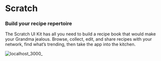 # Scratch
### Build your recipe repertoire  
The Scratch UI Kit has all you need to build a recipe book that would make your Grandma jealous. Browse, collect, edit, and share recipes with your network, find what’s trending, then take the app into the kitchen.

![localhost_3000_](https://user-images.githubusercontent.com/53701638/127740144-2af1e242-be2f-4b73-8cc2-e7e5237fe25d.png)
